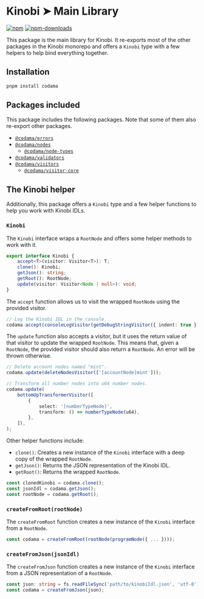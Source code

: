 # Kinobi ➤ Main Library

[![npm][npm-image]][npm-url]
[![npm-downloads][npm-downloads-image]][npm-url]

[npm-downloads-image]: https://img.shields.io/npm/dm/codama.svg?style=flat
[npm-image]: https://img.shields.io/npm/v/codama.svg?style=flat&label=%40kinobi-so%2Fnodes
[npm-url]: https://www.npmjs.com/package/codama

This package is the main library for Kinobi. It re-exports most of the other packages in the Kinobi monorepo and offers a `Kinobi` type with a few helpers to help bind everything together.

## Installation

```sh
pnpm install codama
```

## Packages included

This package includes the following packages. Note that some of them also re-export other packages.

-   [`@codama/errors`](../errors)
-   [`@codama/nodes`](../nodes)
    -   [`@codama/node-types`](../node-types)
-   [`@codama/validators`](../validators)
-   [`@codama/visitors`](../visitors)
    -   [`@codama/visitor-core`](../visitor-core)

## The Kinobi helper

Additionally, this package offers a `Kinobi` type and a few helper functions to help you work with Kinobi IDLs.

### `Kinobi`

The `Kinobi` interface wraps a `RootNode` and offers some helper methods to work with it.

```ts
export interface Kinobi {
    accept<T>(visitor: Visitor<T>): T;
    clone(): Kinobi;
    getJson(): string;
    getRoot(): RootNode;
    update(visitor: Visitor<Node | null>): void;
}
```

The `accept` function allows us to visit the wrapped `RootNode` using the provided visitor.

```ts
// Log the Kinobi IDL in the console.
codama.accept(consoleLogVisitor(getDebugStringVisitor({ indent: true })));
```

The `update` function also accepts a visitor, but it uses the return value of that visitor to update the wrapped `RootNode`. This means that, given a `RootNode`, the provided visitor should also return a `RootNode`. An error will be thrown otherwise.

```ts
// Delete account nodes named "mint".
codama.update(deleteNodesVisitor(['[accountNode]mint']));

// Transform all number nodes into u64 number nodes.
codama.update(
    bottomUpTransformerVisitor([
        {
            select: '[numberTypeNode]',
            transform: () => numberTypeNode(u64),
        },
    ]),
);
```

Other helper functions include:

-   `clone()`: Creates a new instance of the `Kinobi` interface with a deep copy of the wrapped `RootNode`.
-   `getJson()`: Returns the JSON representation of the Kinobi IDL.
-   `getRoot()`: Returns the wrapped `RootNode`.

```ts
const clonedKinobi = codama.clone();
const jsonIdl = codama.getJson();
const rootNode = codama.getRoot();
```

### `createFromRoot(rootNode)`

The `createFromRoot` function creates a new instance of the `Kinobi` interface from a `RootNode`.

```ts
const codama = createFromRoot(rootNode(programNode({ ... })));
```

### `createFromJson(jsonIdl)`

The `createFromJson` function creates a new instance of the `Kinobi` interface from a JSON representation of a `RootNode`.

```ts
const json: string = fs.readFileSync('path/to/kinobiIdl.json', 'utf-8');
const codama = createFromJson(json);
```
